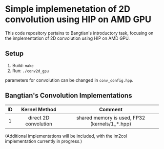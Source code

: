 # Simple implemenetation of 2D convolution using HIP on AMD GPU
This code repository pertains to Bangtian's introductory task, focusing on the implementation of 2D convolution using HIP on AMD GPU.

## Setup
1. Build: `make`
2. Run: `./conv2d_gpu`

parameters for convolution can be changed in `conv_config.hpp`.

## Bangtian's Convolution Implementations
<!-- Description about code -->
| ID  |            Kernel Method             |                                           Comment                                            | 
|:---:|:------------------------------------:|:--------------------------------------------------------------------------------------------:|  
| 1  | direct 2D convolution  |                        shared memory is used, FP32   (kernels/1_*.hpp)                         |
<!--  Description about code -->

(Additional implementations will be included, with the im2col implementation currently in progress.)